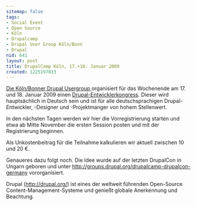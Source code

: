 ```yaml
---
sitemap: false
tags:
- Social Event
- Open Source
- Köln
- Drupalcamp
- Drupal User Group Köln/Bonn
- Drupal
nid: 641
layout: post
title: DrupalCamp Köln, 17.+18. Januar 2009
created: 1225197813
---
```

<p><a href="http://groups.drupal.org/koeln-bonn">Die K&ouml;ln/Bonner Drupal Usergroup </a>organisiert f&uuml;r das Wochenende am 17. und 18. Januar 2009 einen <a href="http://www.drupalcamp.de">Drupal-Entwicklerkongress</a>. Dieser wird haupts&auml;chlich in Deutsch sein und ist f&uuml;r alle deutschsprachigen Drupal-Entwickler, -Designer und -Projektmanger von hohem Stellenwert.</p>
<p>In den n&auml;chsten Tagen werden wir hier die Vorregistrierung starten und etwa ab Mitte November die ersten Session posten und mit der Registrierung beginnen.</p>
<p>Als Unkostenbeitrag f&uuml;r die Teilnahme kalkulieren wir aktuell zwischen 10 und 20 &euro;.</p>
<p>Genaueres dazu folgt noch.  Die Idee wurde auf der letzten DrupalCon in Ungarn geboren und unter <a href="http://groups.drupal.org/drupalcamp-drupalcon-germany">http://groups.drupal.org/drupalcamp-drupalcon-germany</a> vororganisiert.</p>
<p>Drupal (<a href="http://drupal.org/">http://drupal.org/</a>) ist eines der weltweit f&uuml;hrenden Open-Source Content-Management-Systeme und genie&szlig;t globale Anerkennung und Beachtung.</p>
<!--break-->
